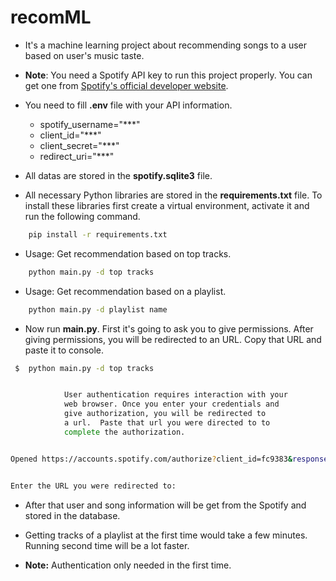 # recomML

- It's a machine learning project about recommending songs to a user based on user's music taste.

- **Note**: You need a Spotify API key to run this project properly. You can get one from [Spotify's official developer website](https://developer.spotify.com/).

- You need to fill **.env** file with your API information.
    - spotify_username="***"
    - client_id="***"
    - client_secret="***"
    - redirect_uri="***"
    
- All datas are stored in the **spotify.sqlite3** file. 
- All necessary Python libraries are stored in the **requirements.txt** file. To install these libraries first create a virtual environment, activate it and run the following command.
```sh
    pip install -r requirements.txt
``` 
- Usage: Get recommendation based on top tracks.
```sh
    python main.py -d top tracks
``` 
- Usage: Get recommendation based on a playlist.
```sh
    python main.py -d playlist name
``` 
- Now run **main.py**. First it's going to ask you to give permissions. After giving permissions, you will be redirected to an URL. Copy that URL and paste it to console.
```sh
 $  python main.py -d top tracks


            User authentication requires interaction with your
            web browser. Once you enter your credentials and
            give authorization, you will be redirected to
            a url.  Paste that url you were directed to to
            complete the authorization.


Opened https://accounts.spotify.com/authorize?client_id=fc9383&response_type=code&redirect_uri=http%3A%2F%2Flocalhost%3A8080%2F&scope=playlist-modify-public+user-top-read in your browser


Enter the URL you were redirected to:


```
- After that user and song information will be get from the Spotify and stored in the database.

- Getting tracks of a playlist at the first time would take a few minutes. Running second time will be a lot faster.

- **Note:** Authentication only needed in the first time. 
